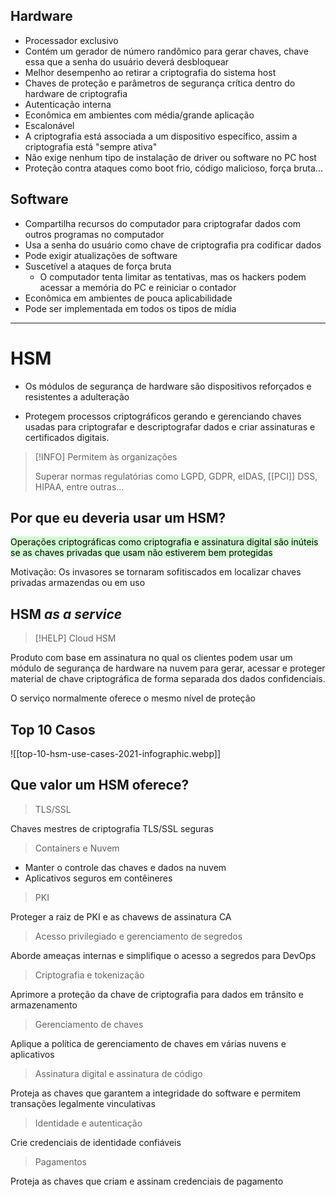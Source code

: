 ## Hardware

- Processador exclusivo
- Contém um gerador de número randômico para gerar chaves, chave essa que a senha do usuário deverá desbloquear
- Melhor desempenho ao retirar a criptografia do sistema host
- Chaves de proteção e parâmetros de segurança crítica dentro do hardware de criptografia
- Autenticação interna
- Econômica em ambientes com média/grande aplicação
- Escalonável
- A criptografia está associada a um dispositivo específico, assim a criptografia está "sempre ativa"
- Não exige nenhum tipo de instalação de driver ou software no PC host
- Proteção contra ataques como boot frio, código malicioso, força bruta...

## Software

- Compartilha recursos do computador para criptografar dados com outros programas no computador
- Usa a senha do usuário como chave de criptografia pra codificar dados
- Pode exigir atualizações de software
- Suscetível a ataques de força bruta
	- O computador tenta limitar as tentativas, mas os hackers podem acessar a memória do PC e reiniciar o contador
- Econômica em ambientes de pouca aplicabilidade
- Pode ser implementada em todos os tipos de mídia

---

# HSM

- Os módulos de segurança de hardware são dispositivos reforçados e resistentes a adulteração

- Protegem processos criptográficos gerando e gerenciando chaves usadas para criptografar e descriptografar dados e criar assinaturas e certificados digitais.

>[!INFO] Permitem às organizações
>
>Superar normas regulatórias como LGPD, GDPR, eIDAS, [[PCI]] DSS, HIPAA, entre outras...

## Por que eu deveria usar um HSM?

<mark style="background: #BBFABBA6;">Operações criptográficas como criptografia e assinatura digital são inúteis se as chaves privadas que usam não estiverem bem protegidas</mark>

Motivação: Os invasores se tornaram sofitiscados em localizar chaves privadas armazendas ou em uso

## HSM _as a service_

>[!HELP] Cloud HSM

Produto com base em assinatura no qual os clientes podem usar um módulo de segurança de hardware na nuvem para gerar, acessar e proteger material de chave criptográfica de forma separada dos dados confidenciais.

O serviço normalmente oferece o mesmo nível de proteção

## Top 10 Casos

![[top-10-hsm-use-cases-2021-infographic.webp]]

## Que valor um HSM oferece?

>TLS/SSL

Chaves mestres de criptografia TLS/SSL seguras

>Containers e Nuvem

- Manter o controle das chaves e dados na nuvem
- Aplicativos seguros em contêineres

>PKI

Proteger a raiz de PKI e as chavews de assinatura CA

>Acesso privilegiado e gerenciamento de segredos

Aborde ameaças internas e simplifique o acesso a segredos para DevOps

>Criptografia e tokenização

Aprimore a proteção da chave de criptografia para dados em trânsito e armazenamento

>Gerenciamento de chaves

Aplique a política de gerenciamento de chaves em várias nuvens e aplicativos

>Assinatura digital e assinatura de código

Proteja as chaves que garantem a integridade do software e permitem transações legalmente vinculativas

>Identidade e autenticação

Crie credenciais de identidade confiáveis

>Pagamentos

Proteja as chaves que criam e assinam credenciais de pagamento








